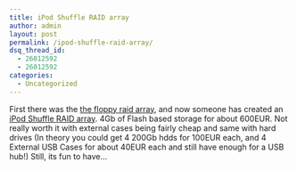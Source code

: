 ```yaml
---
title: iPod Shuffle RAID array
author: admin
layout: post
permalink: /ipod-shuffle-raid-array/
dsq_thread_id:
  - 26012592
  - 26012592
categories:
  - Uncategorized
---
```

First there was the [the floppy raid array][1], and now someone has created an [iPod Shuffle RAID array][2]. 4Gb of Flash based storage for about 600EUR. Not really worth it with external cases being fairly cheap and same with hard drives (In theory you could get 4 200Gb hdds for 100EUR each, and 4 External USB Cases for about 40EUR each and still have enough for a USB hub!) Still, its fun to have&#8230;

 [1]: http://blog.lotas-smartman.net/archive/2003/04/04/USBFDRaid.aspx
 [2]: http://www.wrightthisway.com/Articles/000154.html